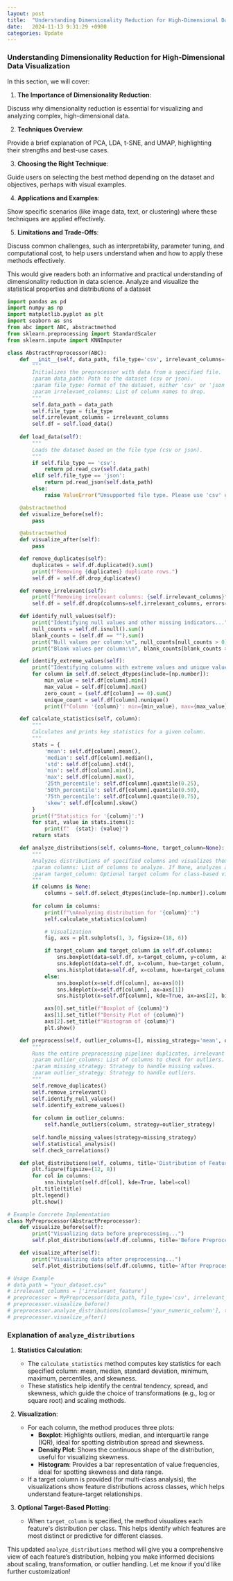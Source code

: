 ```yaml
---
layout: post
title:  "Understanding Dimensionality Reduction for High-Dimensional Data Visualization"
date:   2024-11-13 9:31:29 +0900
categories: Update
---
```

### Understanding Dimensionality Reduction for High-Dimensional Data Visualization

In this section, we will cover:

1. **The Importance of Dimensionality Reduction**: 

Discuss why dimensionality reduction is essential for visualizing and analyzing complex, high-dimensional data.

2. **Techniques Overview**: 

Provide a brief explanation of PCA, LDA, t-SNE, and UMAP, highlighting their strengths and best-use cases.

3. **Choosing the Right Technique**: 

Guide users on selecting the best method depending on the dataset and objectives, perhaps with visual examples.

4. **Applications and Examples**: 

Show specific scenarios (like image data, text, or clustering) where these techniques are applied effectively.

5. **Limitations and Trade-Offs**: 

Discuss common challenges, such as interpretability, parameter tuning, and computational cost, to help users understand when and how to apply these methods effectively. 

This would give readers both an informative and practical understanding of dimensionality reduction in data science.
Analyze and visualize the statistical properties and distributions of a dataset

```python
import pandas as pd
import numpy as np
import matplotlib.pyplot as plt
import seaborn as sns
from abc import ABC, abstractmethod
from sklearn.preprocessing import StandardScaler
from sklearn.impute import KNNImputer

class AbstractPreprocessor(ABC):
    def __init__(self, data_path, file_type='csv', irrelevant_columns=[]):
        """
        Initializes the preprocessor with data from a specified file.
        :param data_path: Path to the dataset (csv or json).
        :param file_type: Format of the dataset, either 'csv' or 'json'.
        :param irrelevant_columns: List of column names to drop.
        """
        self.data_path = data_path
        self.file_type = file_type
        self.irrelevant_columns = irrelevant_columns
        self.df = self.load_data()
        
    def load_data(self):
        """
        Loads the dataset based on the file type (csv or json).
        """
        if self.file_type == 'csv':
            return pd.read_csv(self.data_path)
        elif self.file_type == 'json':
            return pd.read_json(self.data_path)
        else:
            raise ValueError("Unsupported file type. Please use 'csv' or 'json'.")

    @abstractmethod
    def visualize_before(self):
        pass

    @abstractmethod
    def visualize_after(self):
        pass

    def remove_duplicates(self):
        duplicates = self.df.duplicated().sum()
        print(f"Removing {duplicates} duplicate rows.")
        self.df = self.df.drop_duplicates()

    def remove_irrelevant(self):
        print(f"Removing irrelevant columns: {self.irrelevant_columns}")
        self.df = self.df.drop(columns=self.irrelevant_columns, errors='ignore')

    def identify_null_values(self):
        print("Identifying null values and other missing indicators...")
        null_counts = self.df.isnull().sum()
        blank_counts = (self.df == "").sum()
        print("Null values per column:\n", null_counts[null_counts > 0])
        print("Blank values per column:\n", blank_counts[blank_counts > 0])

    def identify_extreme_values(self):
        print("Identifying columns with extreme values and unique values...")
        for column in self.df.select_dtypes(include=[np.number]):
            min_value = self.df[column].min()
            max_value = self.df[column].max()
            zero_count = (self.df[column] == 0).sum()
            unique_count = self.df[column].nunique()
            print(f"Column '{column}': min={min_value}, max={max_value}, zero_count={zero_count}, unique_count={unique_count}")

    def calculate_statistics(self, column):
        """
        Calculates and prints key statistics for a given column.
        """
        stats = {
            'mean': self.df[column].mean(),
            'median': self.df[column].median(),
            'std': self.df[column].std(),
            'min': self.df[column].min(),
            'max': self.df[column].max(),
            '25th_percentile': self.df[column].quantile(0.25),
            '50th_percentile': self.df[column].quantile(0.50),
            '75th_percentile': self.df[column].quantile(0.75),
            'skew': self.df[column].skew()
        }
        print(f"Statistics for '{column}':")
        for stat, value in stats.items():
            print(f"  {stat}: {value}")
        return stats

    def analyze_distributions(self, columns=None, target_column=None):
        """
        Analyzes distributions of specified columns and visualizes them using boxplots, density plots, and histograms.
        :param columns: List of columns to analyze. If None, analyzes all numeric columns.
        :param target_column: Optional target column for class-based visualization.
        """
        if columns is None:
            columns = self.df.select_dtypes(include=[np.number]).columns
        
        for column in columns:
            print(f"\nAnalyzing distribution for '{column}':")
            self.calculate_statistics(column)

            # Visualization
            fig, axs = plt.subplots(1, 3, figsize=(18, 6))

            if target_column and target_column in self.df.columns:
                sns.boxplot(data=self.df, x=target_column, y=column, ax=axs[0])
                sns.kdeplot(data=self.df, x=column, hue=target_column, ax=axs[1])
                sns.histplot(data=self.df, x=column, hue=target_column, kde=True, ax=axs[2], bins=30)
            else:
                sns.boxplot(x=self.df[column], ax=axs[0])
                sns.kdeplot(x=self.df[column], ax=axs[1])
                sns.histplot(x=self.df[column], kde=True, ax=axs[2], bins=30)

            axs[0].set_title(f"Boxplot of {column}")
            axs[1].set_title(f"Density Plot of {column}")
            axs[2].set_title(f"Histogram of {column}")
            plt.show()

    def preprocess(self, outlier_columns=[], missing_strategy='mean', outlier_strategy='cap'):
        """
        Runs the entire preprocessing pipeline: duplicates, irrelevant columns, null handling, extreme values, outliers, and missing values.
        :param outlier_columns: List of columns to check for outliers.
        :param missing_strategy: Strategy to handle missing values.
        :param outlier_strategy: Strategy to handle outliers.
        """
        self.remove_duplicates()
        self.remove_irrelevant()
        self.identify_null_values()
        self.identify_extreme_values()
        
        for column in outlier_columns:
            self.handle_outliers(column, strategy=outlier_strategy)
        
        self.handle_missing_values(strategy=missing_strategy)
        self.statistical_analysis()
        self.check_correlations()

    def plot_distributions(self, columns, title='Distribution of Features'):
        plt.figure(figsize=(12, 8))
        for col in columns:
            sns.histplot(self.df[col], kde=True, label=col)
        plt.title(title)
        plt.legend()
        plt.show()

# Example Concrete Implementation
class MyPreprocessor(AbstractPreprocessor):
    def visualize_before(self):
        print("Visualizing data before preprocessing...")
        self.plot_distributions(self.df.columns, title='Before Preprocessing')

    def visualize_after(self):
        print("Visualizing data after preprocessing...")
        self.plot_distributions(self.df.columns, title='After Preprocessing')

# Usage Example
# data_path = "your_dataset.csv"
# irrelevant_columns = ['irrelevant_feature']
# preprocessor = MyPreprocessor(data_path, file_type='csv', irrelevant_columns=irrelevant_columns)
# preprocessor.visualize_before()
# preprocessor.analyze_distributions(columns=['your_numeric_column'], target_column='target_class')
# preprocessor.visualize_after()
```

### Explanation of `analyze_distributions`

1. **Statistics Calculation**:
   - The `calculate_statistics` method computes key statistics for each specified column: mean, median, standard deviation, minimum, maximum, percentiles, and skewness.
   - These statistics help identify the central tendency, spread, and skewness, which guide the choice of transformations (e.g., log or square root) and scaling methods.

2. **Visualization**:
   - For each column, the method produces three plots:
     - **Boxplot**: Highlights outliers, median, and interquartile range (IQR), ideal for spotting distribution spread and skewness.
     - **Density Plot**: Shows the continuous shape of the distribution, useful for visualizing skewness.
     - **Histogram**: Provides a bar representation of value frequencies, ideal for spotting skewness and data range.
   - If a target column is provided (for multi-class analysis), the visualizations show feature distributions across classes, which helps understand feature-target relationships.

3. **Optional Target-Based Plotting**:
   - When `target_column` is specified, the method visualizes each feature's distribution per class. This helps identify which features are most distinct or predictive for different classes.

This updated `analyze_distributions` method will give you a comprehensive view of each feature’s distribution, helping you make informed decisions about scaling, transformation, or outlier handling. Let me know if you'd like further customization!